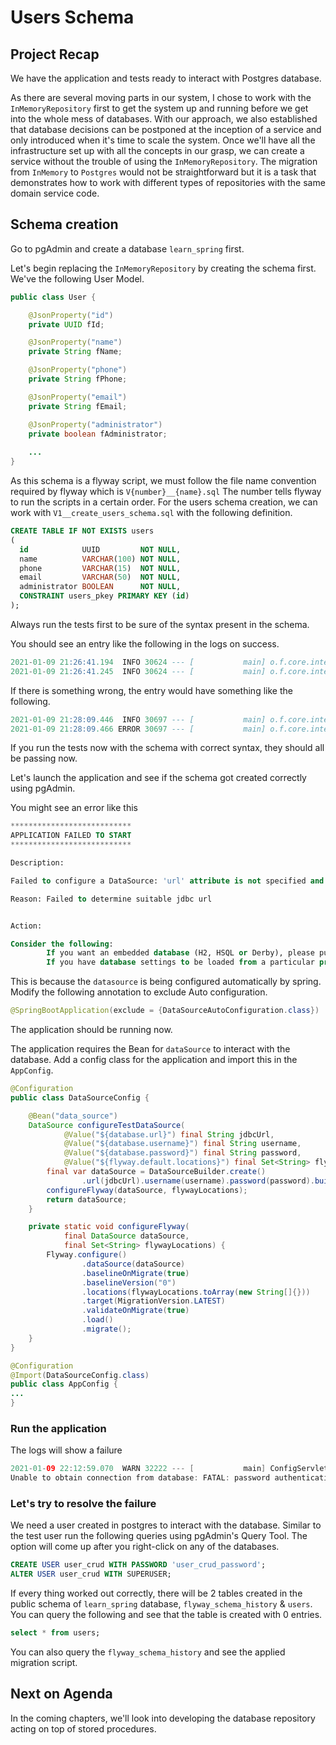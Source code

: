 # Users Schema

## Project Recap

We have the application and tests ready to interact with Postgres database.

As there are several moving parts in our system, I chose to work with the `InMemoryRepository` first to get the system up and running before we get into the whole mess of databases. With our approach, we also established that database decisions can be postponed at the inception of a service and only introduced when it's time to scale the system. Once we'll have all the infrastructure set up with all the concepts in our grasp, we can create a service without the trouble of using the `InMemoryRepository`. The migration from `InMemory` to `Postgres` would not be straightforward but it is a task that demonstrates how to work with different types of repositories with the same domain service code.

## Schema creation

Go to pgAdmin and create a database `learn_spring` first.

Let's begin replacing the `InMemoryRepository` by creating the schema first. We've the following User Model.

```java
public class User {

    @JsonProperty("id")
    private UUID fId;

    @JsonProperty("name")
    private String fName;

    @JsonProperty("phone")
    private String fPhone;

    @JsonProperty("email")
    private String fEmail;

    @JsonProperty("administrator")
    private boolean fAdministrator;
    
    ...
}
```

As this schema is a flyway script, we must follow the file name convention required by flyway which is `V{number}__{name}.sql` The number tells flyway to run the scripts in a certain order. For the users schema creation, we can work with `V1__create_users_schema.sql` with the following definition.

```sql
CREATE TABLE IF NOT EXISTS users
(
  id            UUID         NOT NULL,
  name          VARCHAR(100) NOT NULL,
  phone         VARCHAR(15)  NOT NULL,
  email         VARCHAR(50)  NOT NULL,
  administrator BOOLEAN      NOT NULL,
  CONSTRAINT users_pkey PRIMARY KEY (id)
);
```

Always run the tests first to be sure of the syntax present in the schema.

You should see an entry like the following in the logs on success.

```sql
2021-01-09 21:26:41.194  INFO 30624 --- [           main] o.f.core.internal.command.DbMigrate      : Migrating schema "public" to version "1 - create users schema"
2021-01-09 21:26:41.245  INFO 30624 --- [           main] o.f.core.internal.command.DbMigrate      : Successfully applied 1 migration to schema "public" (execution time 00:00.079s)
```

If there is something wrong, the entry would have something like the following.

```sql
2021-01-09 21:28:09.446  INFO 30697 --- [           main] o.f.core.internal.command.DbMigrate      : Migrating schema "public" to version "1 - create users schema"
2021-01-09 21:28:09.466 ERROR 30697 --- [           main] o.f.core.internal.command.DbMigrate      : Migration of schema "public" to version "1 - create users schema" failed! Changes successfully rolled back.
```

 If you run the tests now with the schema with correct syntax, they should all be passing now.

Let's launch the application and see if the schema got created correctly using pgAdmin.

You might see an error like this

```sql
***************************
APPLICATION FAILED TO START
***************************

Description:

Failed to configure a DataSource: 'url' attribute is not specified and no embedded datasource could be configured.

Reason: Failed to determine suitable jdbc url


Action:

Consider the following:
        If you want an embedded database (H2, HSQL or Derby), please put it on the classpath.
        If you have database settings to be loaded from a particular profile you may need to activate it (no profiles are currently active).
```

This is because the `datasource` is being configured automatically by spring. Modify the following annotation to exclude Auto configuration.

```java
@SpringBootApplication(exclude = {DataSourceAutoConfiguration.class})
```

The application should be running now.

The application requires the Bean for `dataSource` to interact with the database. Add a config class for the application and import this in the `AppConfig`.

```java
@Configuration
public class DataSourceConfig {

    @Bean("data_source")
    DataSource configureTestDataSource(
            @Value("${database.url}") final String jdbcUrl,
            @Value("${database.username}") final String username,
            @Value("${database.password}") final String password,
            @Value("${flyway.default.locations}") final Set<String> flywayLocations) {
        final var dataSource = DataSourceBuilder.create()
                .url(jdbcUrl).username(username).password(password).build();
        configureFlyway(dataSource, flywayLocations);
        return dataSource;
    }

    private static void configureFlyway(
            final DataSource dataSource,
            final Set<String> flywayLocations) {
        Flyway.configure()
                .dataSource(dataSource)
                .baselineOnMigrate(true)
                .baselineVersion("0")
                .locations(flywayLocations.toArray(new String[]{}))
                .target(MigrationVersion.LATEST)
                .validateOnMigrate(true)
                .load()
                .migrate();
    }
}
```

```java
@Configuration
@Import(DataSourceConfig.class)
public class AppConfig {
...
}
```

### Run the application

The logs will show a failure

```java
2021-01-09 22:12:59.070  WARN 32222 --- [           main] ConfigServletWebServerApplicationContext : Exception encountered during context initialization - cancelling refresh attempt: org.springframework.beans.factory.BeanCreationException: Error creating bean with name 'data_source' defined in class path resource [com/atul/gitbook/learn/DataSourceConfig.class]: Bean instantiation via factory method failed; nested exception is org.springframework.beans.BeanInstantiationException: Failed to instantiate [javax.sql.DataSource]: Factory method 'configureTestDataSource' threw exception; nested exception is org.flywaydb.core.internal.exception.FlywaySqlException: 
Unable to obtain connection from database: FATAL: password authentication failed for user "user_crud"
```

### Let's try to resolve the failure

We need a user created in postgres to interact with the database. Similar to the test user run the following queries using pgAdmin's Query Tool. The option will come up after you right-click on any of the databases.

```sql
CREATE USER user_crud WITH PASSWORD 'user_crud_password';
ALTER USER user_crud WITH SUPERUSER;
```

If every thing worked out correctly, there will be 2 tables created in the public schema of `learn_spring` database, `flyway_schema_history` & `users`.  You can query the following and see that the table is created with 0 entries.

```sql
select * from users;
```

You can also query the `flyway_schema_history`  and see the applied migration script.

## Next on Agenda

In the coming chapters, we'll look into developing the database repository acting on top of stored procedures.

